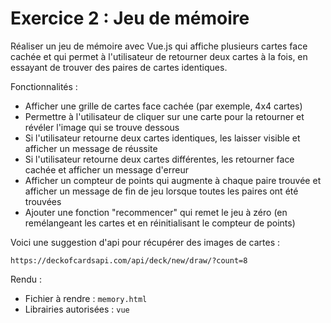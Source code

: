 # Exercice 2 : Jeu de mémoire

Réaliser un jeu de mémoire avec Vue.js qui affiche plusieurs cartes face cachée et qui permet à l'utilisateur de retourner deux cartes à la fois, en essayant de trouver des paires de cartes identiques.

Fonctionnalités :

- Afficher une grille de cartes face cachée (par exemple, 4x4 cartes)
- Permettre à l'utilisateur de cliquer sur une carte pour la retourner et révéler l'image qui se trouve dessous
- Si l'utilisateur retourne deux cartes identiques, les laisser visible et afficher un message de réussite
- Si l'utilisateur retourne deux cartes différentes, les retourner face cachée et afficher un message d'erreur
- Afficher un compteur de points qui augmente à chaque paire trouvée et afficher un message de fin de jeu lorsque toutes les paires ont été trouvées
- Ajouter une fonction "recommencer" qui remet le jeu à zéro (en remélangeant les cartes et en réinitialisant le compteur de points)

Voici une suggestion d'api pour récupérer des images de cartes :

```
https://deckofcardsapi.com/api/deck/new/draw/?count=8
```

Rendu :

- Fichier à rendre : `memory.html`
- Librairies autorisées : `vue`
